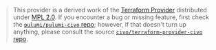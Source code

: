 > This provider is a derived work of the [Terraform Provider](https://github.com/civo/terraform-provider-civo)
> distributed under [MPL 2.0](https://www.mozilla.org/en-US/MPL/2.0/). If you encounter a bug or missing feature,
> first check the [`pulumi/pulumi-civo` repo](https://github.com/pulumi/pulumi-civo/issues); however, if that doesn't turn up anything,
> please consult the source [`civo/terraform-provider-civo` repo](https://github.com/civo/terraform-provider-civo/issues).
